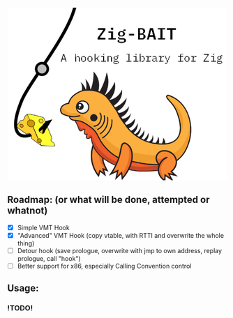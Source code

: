 ![logo](https://github.com/SoraTenshi/zig-bait/blob/main/zig-bait.png?raw=true)

## Roadmap: (or what will be done, attempted or whatnot)

- [x] Simple VMT Hook
- [x] "Advanced" VMT Hook (copy vtable, with RTTI and overwrite the whole thing)
- [ ] Detour hook (save prologue, overwrite with jmp to own address, replay prologue, call "hook")
- [ ] Better support for x86, especially Calling Convention control

## Usage:

### !TODO!
